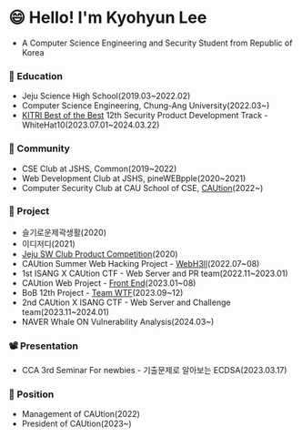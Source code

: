 <h1 align="left">😄 Hello! I'm Kyohyun Lee</h1>

- A Computer Science Engineering and Security Student from Republic of Korea

<h3 align="left">📓 Education</h3>

- Jeju Science High School(2019.03~2022.02)
- Computer Science Engineering, Chung-Ang University(2022.03~)
- [KITRI Best of the Best](https://www.kitribob.kr/) 12th Security Product Development Track - WhiteHat10(2023.07.01~2024.03.22)

<h3 align="left">🏢 Community</h3>

- CSE Club at JSHS, Common(2019~2022)
- Web Development Club at JSHS, pineWEBpple(2020~2021)
- Computer Security Club at CAU School of CSE, [CAUtion](https://github.com/CAUti0n)(2022~)

<h3 align="left">📁 Project</h3>

- 슬기로운제곽생활(2020)
- 이디저디(2021)
- [Jeju SW Club Product Competition](https://github.com/KoYejune0302/2020faceDetectingThermometer)(2020)
- CAUtion Summer Web Hacking Project - [WebH3ll](https://github.com/WebH3ll)(2022.07~08)
- 1st ISANG X CAUtion CTF - Web Server and PR team(2022.11~2023.01)
- CAUtion Web Project - [Front End](https://github.com/CAUti0n/CAUtion-Web-Front-End)(2023.01~08)
- BoB 12th Project - [Team WTF](https://github.com/BoB-WebFuzzing)(2023.09~12)
- 2nd CAUtion X ISANG CTF - Web Server and Challenge team(2023.11~2024.01)
- NAVER Whale ON Vulnerability Analysis(2024.03~)

<h3 align="left">📽️ Presentation</h3>

- CCA 3rd Seminar For newbies - 기출문제로 알아보는 ECDSA(2023.03.17)

<h3 align="left">🚀 Position</h3>

- Management of CAUtion(2022)
- President of CAUtion(2023~)

